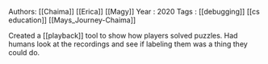 Authors: [[Chaima]] [[Erica]] [[Magy]]
Year   : 2020
Tags   : [[debugging]] [[cs education]] [[Mays_Journey-Chaima]]

Created a [[playback]] tool to show how players solved puzzles. Had humans look at the recordings and see if labeling them was a thing they could do.
